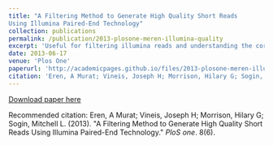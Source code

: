 ```yaml
---
title: "A Filtering Method to Generate High Quality Short Reads
Using Illumina Paired-End Technology"
collection: publications
permalink: /publication/2013-plosone-meren-illumina-quality
excerpt: 'Useful for filtering illumina reads and understanding the correlation between quality scores and accuracy'
date: 2013-06-17
venue: 'Plos One'
paperurl: 'http://academicpages.github.io/files/2013-plosone-meren-illumina-quality.pdf'
citation: 'Eren, A Murat; Vineis, Joseph H; Morrison, Hilary G; Sogin, Mitchell L;. (2013). &quot;A Filtering Method to Generate High Quality Short ReadsUsing Illumina Paired-End Technology.&quot; <i>PloS one</i>. 8(6).'
---
```


[Download paper here](http://academicpages.github.io/files/2013-plosone-meren-illumina-quality.pdf)

Recommended citation: Eren, A Murat; Vineis, Joseph H; Morrison, Hilary G; Sogin, Mitchell L. (2013). "A Filtering Method to Generate High Quality Short Reads Using Illumina Paired-End Technology." <i>PloS one</i>. 8(6).
